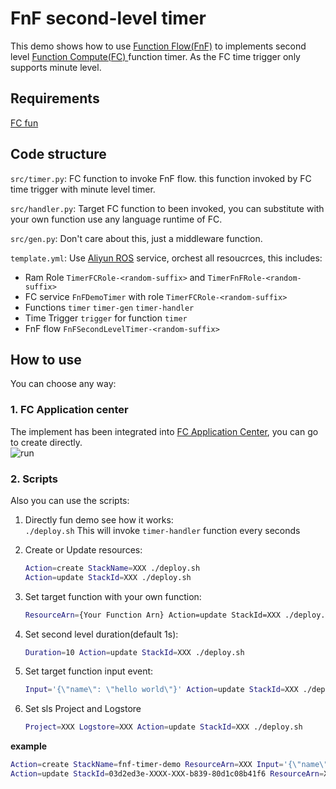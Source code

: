 # FnF second-level timer
This demo shows how to use [Function Flow(FnF)](https://help.aliyun.com/knowledge_detail/114020.html?spm=5176.cnfnf.0.0.726d7458A1oVa6&aly_as=yQh9IDYv) to implements second level [Function Compute(FC)
 ](https://help.aliyun.com/document_detail/52895.html?spm=5176.137990.1214002.btn3.d680224eD7gHbg&aly_as=lrqI6t1QH) function timer. As the FC time trigger only supports 
minute level.

## Requirements
[FC fun](https://github.com/alibaba/funcraft)

## Code structure
`src/timer.py`: FC function to invoke FnF flow. this function invoked by FC time trigger with minute level timer.

`src/handler.py`: Target FC function to been invoked, you can substitute with your own function use any language runtime of FC.

`src/gen.py`: Don't care about this, just a middleware function.

`template.yml`: Use [Aliyun ROS](https://help.aliyun.com/document_detail/28852.html?spm=a2c4g.11186623.6.542.d32454bcyatnN2) service, orchest all resoucrces, this includes:
  - Ram Role `TimerFCRole-<random-suffix>` and `TimerFnFRole-<random-suffix>`
  - FC service `FnFDemoTimer` with role `TimerFCRole-<random-suffix>`
  - Functions `timer` `timer-gen` `timer-handler`
  - Time Trigger `trigger` for function `timer`
  - FnF flow `FnFSecondLevelTimer-<random-suffix>`

## How to use
You can choose any way:
### 1. FC Application center
The implement has been integrated into [FC Application Center](https://fc.console.aliyun.com/fc/applications/cn-shanghai),
you can go to create directly. <br>
![run](https://img.alicdn.com/tfs/TB1OmK9thz1gK0jSZSgXXavwpXa-1385-676.gif)


### 2. Scripts
Also you can use the scripts:
1. Directly fun demo see how it works:<br>
   `./deploy.sh`
   This will invoke `timer-handler` function every seconds
   
2. Create or Update resources:<br>
    ```bash
    Action=create StackName=XXX ./deploy.sh
    Action=update StackId=XXX ./deploy.sh
    ```
  
3. Set target function with your own function:<br>
    ```bash
    ResourceArn={Your Function Arn} Action=update StackId=XXX ./deploy.sh
    ```

4. Set second level duration(default 1s):<br>
    ```bash
    Duration=10 Action=update StackId=XXX ./deploy.sh
    ```

5. Set target function input event:<br>
    ```bash
    Input='{\"name\": \"hello world\"}' Action=update StackId=XXX ./deploy.sh
    ```

6. Set sls Project and Logstore<br>
   ```bash
   Project=XXX Logstore=XXX Action=update StackId=XXX ./deploy.sh
   ```
  
**example**<br>
```bash
Action=create StackName=fnf-timer-demo ResourceArn=XXX Input='{\"name\": \"hello world\"} Duration=5' ./deploy.sh
Action=update StackId=03d2ed3e-XXXX-XXX-b839-80d1c08b41f6 ResourceArn=XXX Input='{\"name\": \"hello world\"}' Duration=10 ./deploy.sh
```

